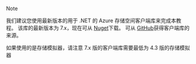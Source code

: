 > [!NOTE]
> 我们建议您使用最新版本的用于 .NET 的 Azure 存储空间客户端库来完成本教程。 该库的最新版本为 7.x，现在可从 [Nuget](https://www.nuget.org/packages/WindowsAzure.Storage/)下载。 可从 [GitHub](https://github.com/Azure/azure-storage-net)获得客户端库的来源。
> 
> 如果使用的是存储模拟器，请注意 7.x 版的客户端库需要最低为 4.3 版的存储模拟器 
> 
> 



<!--HONumber=Nov16_HO2-->



